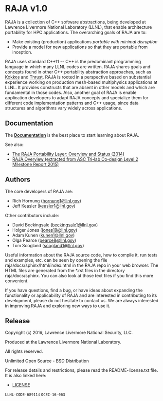 RAJA v1.0
============

RAJA is a collection of C++ software abstractions, being developed at
Lawrence Livermore National Laboratory (LLNL), that enable architecture
portability for HPC applications. The overarching goals of RAJA are to:

  * Make existing (production) applications *portable with minimal disruption*
  * Provide a model for new applications so that they are portable from
    inception.

RAJA uses standard C++11 -- C++ is the predominant programming language in
which many LLNL codes are written. RAJA shares goals and concepts found in
other C++ portability abstraction approaches, such as
[Kokkos](https://github.com/kokkos/kokkos)
and [Thrust](https://developer.nvidia.com/thrust). RAJA is rooted in
a perspective based on substantial experience working on production
mesh-based multiphysics applications at LLNL. It provides constructs that
are absent in other models and which are fundamental in those codes. Also,
another goal of RAJA is enable application developers to adapt RAJA concepts
and specialize them for different code implementation patterns and C++ usage,
since data structures and algorithms vary widely across applications.

Documentation
-----------------

The [**Documentation**](http://software.llnl.gov/RAJA/) is the best place
to start learning about RAJA.

See also:

  * [The RAJA Portability Layer: Overview and Status (2014)](http://software.llnl.gov/RAJA/_static/RAJAStatus-09.2014_LLNL-TR-661403.pdf)
  * [RAJA Overview (extracted from ASC Tri-lab Co-design Level 2 Milestone Report 2015)](http://software.llnl.gov/RAJA/_static/RAJAOverview-Trilab-09.2015_LLNL-TR-677453.pdf)

Authors
-----------

The core developers of RAJA are:

  * Rich Hornung (hornung1@llnl.gov)
  * Jeff Keasler (keasler1@llnl.gov)

Other contributors include:

  * David Beckingsale (beckingsale1@llnl.gov)
  * Holger Jones (jones19@llnl.gov)
  * Adam Kunen (kunen1@llnl.gov)
  * Olga Pearce (pearce8@llnl.gov)
  * Tom Scogland (scogland1@llnl.gov)

Useful information about the RAJA source code, how to compile it,
run tests and examples, etc. can be seen by opening the file
raja/docs/sphinx/html/index.html in the RAJA repo in your web browser. The
HTML files are generated from the *.rst files in the directory raja/docs/sphinx.
You can also look at those text files if you find this more convenient.

If you have questions, find a bug, or have ideas about expanding the
functionality or applicability of RAJA and are interested in contributing
to its development, please do not hesitate to contact us. We are always
interested in improving RAJA and exploring new ways to use it.

Release
-----------

Copyright (c) 2016, Lawrence Livermore National Security, LLC.

Produced at the Lawrence Livermore National Laboratory.

All rights reserved.

Unlimited Open Source - BSD Distribution

For release details and restrictions, please read the README-license.txt file.
It is also linked here:
- [LICENSE](./README-license.txt)

`LLNL-CODE-689114`  `OCEC-16-063`
